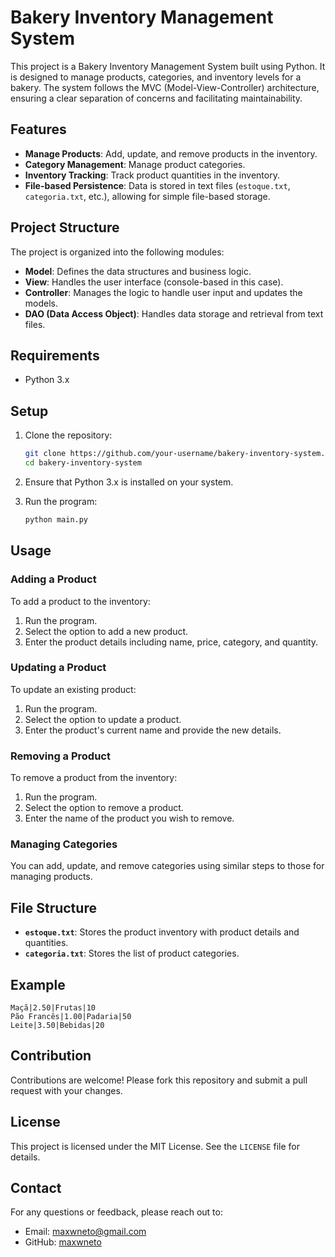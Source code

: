 
# Bakery Inventory Management System

This project is a Bakery Inventory Management System built using Python. It is designed to manage products, categories, and inventory levels for a bakery. The system follows the MVC (Model-View-Controller) architecture, ensuring a clear separation of concerns and facilitating maintainability.

## Features

- **Manage Products**: Add, update, and remove products in the inventory.
- **Category Management**: Manage product categories.
- **Inventory Tracking**: Track product quantities in the inventory.
- **File-based Persistence**: Data is stored in text files (`estoque.txt`, `categoria.txt`, etc.), allowing for simple file-based storage.

## Project Structure

The project is organized into the following modules:

- **Model**: Defines the data structures and business logic.
- **View**: Handles the user interface (console-based in this case).
- **Controller**: Manages the logic to handle user input and updates the models.
- **DAO (Data Access Object)**: Handles data storage and retrieval from text files.

## Requirements

- Python 3.x

## Setup

1. Clone the repository:

   ```bash
   git clone https://github.com/your-username/bakery-inventory-system.git
   cd bakery-inventory-system
   ```

2. Ensure that Python 3.x is installed on your system.

3. Run the program:

   ```bash
   python main.py
   ```

## Usage

### Adding a Product

To add a product to the inventory:

1. Run the program.
2. Select the option to add a new product.
3. Enter the product details including name, price, category, and quantity.

### Updating a Product

To update an existing product:

1. Run the program.
2. Select the option to update a product.
3. Enter the product's current name and provide the new details.

### Removing a Product

To remove a product from the inventory:

1. Run the program.
2. Select the option to remove a product.
3. Enter the name of the product you wish to remove.

### Managing Categories

You can add, update, and remove categories using similar steps to those for managing products.

## File Structure

- **`estoque.txt`**: Stores the product inventory with product details and quantities.
- **`categoria.txt`**: Stores the list of product categories.

## Example

```plaintext
Maçã|2.50|Frutas|10
Pão Francês|1.00|Padaria|50
Leite|3.50|Bebidas|20
```

## Contribution

Contributions are welcome! Please fork this repository and submit a pull request with your changes.

## License

This project is licensed under the MIT License. See the `LICENSE` file for details.

## Contact

For any questions or feedback, please reach out to:

- Email: [maxwneto@gmail.com](mailto:maxwneto@gmail.com)
- GitHub: [maxwneto](https://github.com/maxwneto)
